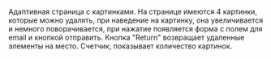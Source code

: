 Адаптивная страница с картинками.
На странице имеются 4 картинки, которые можно удалять, при наведение на картинку,
она увеличивается и немного поворачивается, при нажатие появляется форма с полем для email и кнопкой отправить.
Кнопка "Return" возвращает удаленные элементы на место.
Счетчик, показывает количество картинок.
